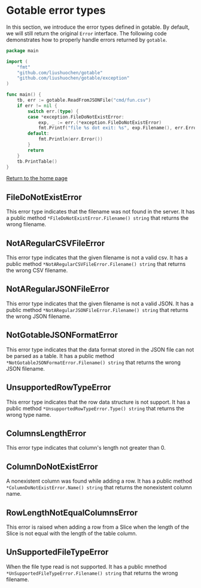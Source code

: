 # Gotable error types

In this section, we introduce the error types defined in gotable. By default, we will still return the original
```Error``` interface. The following code demonstrates how to properly handle errors returned by ```gotable```.

```go
package main

import (
	"fmt"
	"github.com/liushuochen/gotable"
	"github.com/liushuochen/gotable/exception"
)

func main() {
	tb, err := gotable.ReadFromJSONFile("cmd/fun.csv")
	if err != nil {
		switch err.(type) {
		case *exception.FileDoNotExistError:
			exp, _ := err.(*exception.FileDoNotExistError)
			fmt.Printf("file %s dot exit: %s", exp.Filename(), err.Error())
		default:
			fmt.Println(err.Error())
		}
		return
	}
	tb.PrintTable()
}

```

[Return to the home page](../README.md)

## FileDoNotExistError
This error type indicates that the filename was not found in the server. It has a public method
```*FileDoNotExistError.Filename() string``` that returns the wrong filename.

## NotARegularCSVFileError
This error type indicates that the given filename is not a valid csv. It has a public method
```*NotARegularCSVFileError.Filename() string``` that returns the wrong CSV filename.

## NotARegularJSONFileError
This error type indicates that the given filename is not a valid JSON. It has a public method
```*NotARegularJSONFileError.Filename() string``` that returns the wrong JSON filename.

## NotGotableJSONFormatError
This error type indicates that the data format stored in the JSON file can not be parsed as a table.
It has a public method ```*NotGotableJSONFormatError.Filename() string``` that returns the wrong JSON filename.

## UnsupportedRowTypeError
This error type indicates that the row data structure is not support. It has a public method 
```*UnsupportedRowTypeError.Type() string``` that returns the wrong type name.

## ColumnsLengthError
This error type indicates that column's length not greater than 0.

## ColumnDoNotExistError
A nonexistent column was found while adding a row. It has a public method ```*ColumnDoNotExistError.Name() string``` 
that returns the nonexistent column name.

## RowLengthNotEqualColumnsError
This error is raised when adding a row from a Slice when the length of the Slice is not equal with the length of the 
table column.

## UnSupportedFileTypeError
When the file type read is not supported. It has a public mnethod ```*UnSupportedFileTypeError.Filename() string``` 
that returns the wrong filename.
